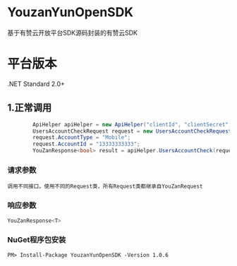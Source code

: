 # YouzanYunOpenSDK
基于有赞云开放平台SDK源码封装的有赞云SDK

# 平台版本
.NET Standard 2.0+

## 1.正常调用

```c#
		ApiHelper apiHelper = new ApiHelper("clientId", "clientSecret", grantId);
		UsersAccountCheckRequest request = new UsersAccountCheckRequest();
		request.AccountType = "Mobile";
		request.AccountId = "13333333333";
		YouZanResponse<bool> result = apiHelper.UsersAccountCheck(request);
```

### 请求参数

    调用不同接口，使用不同的Request类，所有Request类都继承自YouZanRequest

### 响应参数

```c#
YouZanResponse<T>
```

### NuGet程序包安装
	
	PM> Install-Package YouzanYunOpenSDK -Version 1.0.6
